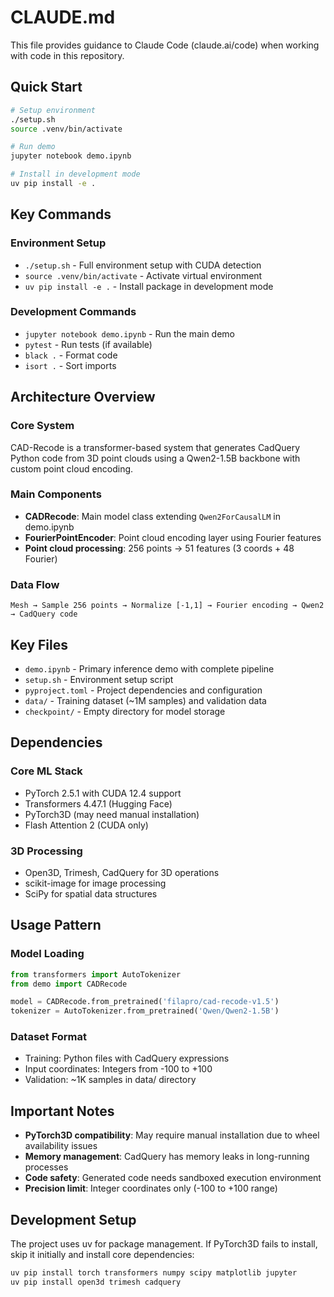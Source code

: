 # CLAUDE.md

This file provides guidance to Claude Code (claude.ai/code) when working with code in this repository.

## Quick Start

```bash
# Setup environment
./setup.sh
source .venv/bin/activate

# Run demo
jupyter notebook demo.ipynb

# Install in development mode
uv pip install -e .
```

## Key Commands

### Environment Setup
- `./setup.sh` - Full environment setup with CUDA detection
- `source .venv/bin/activate` - Activate virtual environment
- `uv pip install -e .` - Install package in development mode

### Development Commands
- `jupyter notebook demo.ipynb` - Run the main demo
- `pytest` - Run tests (if available)
- `black .` - Format code
- `isort .` - Sort imports

## Architecture Overview

### Core System
CAD-Recode is a transformer-based system that generates CadQuery Python code from 3D point clouds using a Qwen2-1.5B backbone with custom point cloud encoding.

### Main Components
- **CADRecode**: Main model class extending `Qwen2ForCausalLM` in demo.ipynb
- **FourierPointEncoder**: Point cloud encoding layer using Fourier features
- **Point cloud processing**: 256 points → 51 features (3 coords + 48 Fourier)

### Data Flow
```
Mesh → Sample 256 points → Normalize [-1,1] → Fourier encoding → Qwen2 → CadQuery code
```

## Key Files

- `demo.ipynb` - Primary inference demo with complete pipeline
- `setup.sh` - Environment setup script
- `pyproject.toml` - Project dependencies and configuration
- `data/` - Training dataset (~1M samples) and validation data
- `checkpoint/` - Empty directory for model storage

## Dependencies

### Core ML Stack
- PyTorch 2.5.1 with CUDA 12.4 support
- Transformers 4.47.1 (Hugging Face)
- PyTorch3D (may need manual installation)
- Flash Attention 2 (CUDA only)

### 3D Processing
- Open3D, Trimesh, CadQuery for 3D operations
- scikit-image for image processing
- SciPy for spatial data structures

## Usage Pattern

### Model Loading
```python
from transformers import AutoTokenizer
from demo import CADRecode

model = CADRecode.from_pretrained('filapro/cad-recode-v1.5')
tokenizer = AutoTokenizer.from_pretrained('Qwen/Qwen2-1.5B')
```

### Dataset Format
- Training: Python files with CadQuery expressions
- Input coordinates: Integers from -100 to +100
- Validation: ~1K samples in data/ directory

## Important Notes

- **PyTorch3D compatibility**: May require manual installation due to wheel availability issues
- **Memory management**: CadQuery has memory leaks in long-running processes
- **Code safety**: Generated code needs sandboxed execution environment
- **Precision limit**: Integer coordinates only (-100 to +100 range)

## Development Setup

The project uses uv for package management. If PyTorch3D fails to install, skip it initially and install core dependencies:

```bash
uv pip install torch transformers numpy scipy matplotlib jupyter
uv pip install open3d trimesh cadquery
```